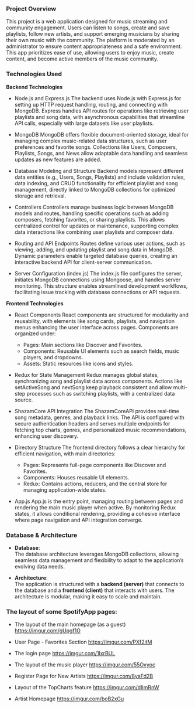 ### Project Overview

This project is a web application designed for music streaming and community engagement. Users can listen to songs, create and save playlists, follow new artists, and support emerging musicians by sharing their own music with the community. The platform is moderated by an administrator to ensure content appropriateness and a safe environment. This app prioritizes ease of use, allowing users to enjoy music, create content, and become active members of the music community.

### Technologies Used

**Backend Technologies**

 - Node.js and Express.js
The backend uses Node.js with Express.js for setting up HTTP request handling, routing, and connecting with MongoDB. Express handles API routes for operations   like retrieving user playlists and song data, with asynchronous capabilities that streamline API calls, especially with large datasets like user playlists.

 - MongoDB
MongoDB offers flexible document-oriented storage, ideal for managing complex music-related data structures, such as user preferences and favorite songs. Collections like Users, Composers, Playlists, Songs, and News allow adaptable data handling and seamless updates as new features are added.

 - Database Modeling and Structure
Backend models represent different data entities (e.g., Users, Songs, Playlists) and include validation rules, data indexing, and CRUD functionality for efficient playlist and song management, directly linked to MongoDB collections for optimized storage and retrieval.

 - Controllers
Controllers manage business logic between MongoDB models and routes, handling specific operations such as adding composers, fetching favorites, or sharing playlists. This allows centralized control for updates or maintenance, supporting complex data interactions like combining user playlists and composer data.

 - Routing and API Endpoints
Routes define various user actions, such as viewing, adding, and updating playlist and song data in MongoDB. Dynamic parameters enable targeted database queries, creating an interactive backend API for client-server communication.

 - Server Configuration (index.js)
The index.js file configures the server, initiates MongoDB connections using Mongoose, and handles server monitoring. This structure enables streamlined development workflows, facilitating issue tracking with database connections or API requests.

**Frontend Technologies**

 - React Components
React components are structured for modularity and reusability, with elements like song cards, playlists, and navigation menus enhancing the user interface across pages. Components are organized under:

   - Pages: Main sections like Discover and Favorites.
   - Components: Reusable UI elements such as search fields, music players, and dropdowns.
   - Assets: Static resources like icons and styles.
     
 - Redux for State Management
Redux manages global states, synchronizing song and playlist data across components. Actions like setActiveSong and nextSong keep playback consistent and allow multi-step processes such as switching playlists, with a centralized data source.

 - ShazamCore API Integration
The ShazamCoreAPI provides real-time song metadata, genres, and playback links. The API is configured with secure authentication headers and serves multiple endpoints for fetching top charts, genres, and personalized music recommendations, enhancing user discovery.

 - Directory Structure
The frontend directory follows a clear hierarchy for efficient navigation, with main directories:

   - Pages: Represents full-page components like Discover and Favorites.
   - Components: Houses reusable UI elements.
   - Redux: Contains actions, reducers, and the central store for managing application-wide states.

     
 - App.js
App.js is the entry point, managing routing between pages and rendering the main music player when active. By monitoring Redux states, it allows conditional rendering, providing a cohesive interface where page navigation and API integration converge.

### Database & Architecture

- **Database**:  
  The database architecture leverages MongoDB collections, allowing seamless data management and flexibility to adapt to the application’s evolving data needs.
  
- **Architecture**:  
  The application is structured with a **backend (server)** that connects to the database and a **frontend (client)** that interacts with users. The architecture is modular, making it easy to scale and maintain.





### The layout of some SpotifyApp pages:

- The layout of the main homepage (as a guest)
   https://imgur.com/gUpgf1O

- User Page - Favorites Section
   https://imgur.com/PXf2itM

- The login page
   https://imgur.com/1IxrBUL
  
- The layout of the music player
   https://imgur.com/55Ovyoc

- Register Page for New Artists
   https://imgur.com/8yaFd2B

- Layout of the TopCharts feature
   https://imgur.com/dIImRnW
  
- Artist Homepage
   https://imgur.com/boB2xGu

